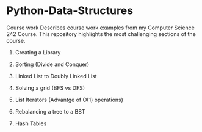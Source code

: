 # Python-Data-Structures
Course work
Describes course work examples from my Computer Science 242 Course. This repository highlights the most challenging sections of the course.

1. Creating a Library

2. Sorting (Divide and Conquer)

3. Linked List to Doubly Linked List

4. Solving a grid (BFS vs DFS)

5. List Iterators (Advantge of O(1) operations)

6. Rebalancing a tree to a BST

7. Hash Tables
